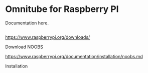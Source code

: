 
# Omnitube for Raspberry PI


Documentation here.

## 

https://www.raspberrypi.org/downloads/

Download NOOBS

https://www.raspberrypi.org/documentation/installation/noobs.md

Installation




